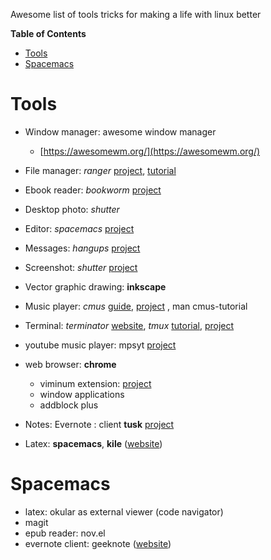 Awesome list of tools tricks for making a life with linux better
<!-- markdown-toc start - Don't edit this section. Run M-x markdown-toc-refresh-toc -->
**Table of Contents**

- [Tools](#tools)
- [Spacemacs](#spacemacs)

<!-- markdown-toc end -->

# Tools
+ Window manager: awesome window manager
  + [https://awesomewm.org/](https://awesomewm.org/)
+ File manager: *ranger* 
[project](https://github.com/ranger/ranger),  [tutorial](https://www.digitalocean.com/community/tutorials/installing-and-using-ranger-a-terminal-file-manager-on-a-ubuntu-vps)

+ Ebook reader: *bookworm*
[project](https://github.com/babluboy/bookworm) 

+ Desktop photo: *shutter*

+ Editor: *spacemacs*
[project](https://github.com/syl20bnr/spacemacs)

+ Messages: *hangups*
[project](https://github.com/tdryer/hangups)

+ Screenshot: *shutter*
[project](http://shutter-project.org/)

+ Vector graphic drawing: **inkscape**

+ Music player: *cmus* 
[guide](http://www.tuxarena.com/static/cmus_guide.php), 
[project](https://github.com/cmus/cmus)
, man cmus-tutorial

+ Terminal: *terminator* [website](https://code.launchpad.net/terminator),
*tmux* [tutorial](./tmux/tmux.md), [project](https://github.com/tmux/tmux)

+ youtube music player: mpsyt [project](https://github.com/mps-youtube/mps-youtube)  
+ web browser: **chrome**
  + viminum extension: [project](https://github.com/philc/vimium)
  + window applications 
  + addblock plus
+ Notes: Evernote
: client **tusk** [project](https://github.com/klaussinani/tusk)
+ Latex: **spacemacs**, **kile** ([website](https://kile.sourceforge.io/))

# Spacemacs
+ latex: okular as external viewer (code navigator)
+ magit
+ epub reader: nov.el
+ evernote client: geeknote ([website](http://spacemacs.org/layers/+web-services/evernote/README.html))
